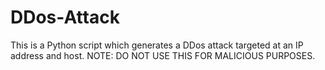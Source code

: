 # DDos-Attack
This is a Python script which generates a DDos attack targeted at an IP address and host. NOTE: DO NOT USE THIS FOR MALICIOUS PURPOSES.
